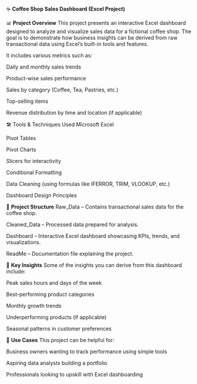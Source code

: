 ☕ **Coffee Shop Sales Dashboard (Excel Project)**

📊 **Project Overview**
This project presents an interactive Excel dashboard designed to analyze and visualize sales data for a fictional coffee shop. The goal is to demonstrate how business insights can be derived from raw transactional data using Excel’s built-in tools and features.

It includes various metrics such as:

Daily and monthly sales trends

Product-wise sales performance

Sales by category (Coffee, Tea, Pastries, etc.)

Top-selling items

Revenue distribution by time and location (if applicable)

🛠️ Tools & Techniques Used
Microsoft Excel

Pivot Tables

Pivot Charts

Slicers for interactivity

Conditional Formatting

Data Cleaning (using formulas like IFERROR, TRIM, VLOOKUP, etc.)

Dashboard Design Principles

📁 **Project Structure**
Raw_Data – Contains transactional sales data for the coffee shop.

Cleaned_Data – Processed data prepared for analysis.

Dashboard – Interactive Excel dashboard showcasing KPIs, trends, and visualizations.

ReadMe – Documentation file explaining the project.

🎯 **Key Insights**
Some of the insights you can derive from this dashboard include:

Peak sales hours and days of the week

Best-performing product categories

Monthly growth trends

Underperforming products (if applicable)

Seasonal patterns in customer preferences

🧩 **Use Cases**
This project can be helpful for:

Business owners wanting to track performance using simple tools

Aspiring data analysts building a portfolio

Professionals looking to upskill with Excel dashboarding
